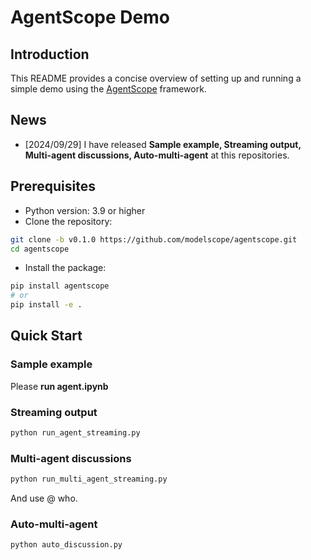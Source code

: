 # AgentScope Demo
## Introduction
This README provides a concise overview of setting up and running a simple demo using the [AgentScope](https://github.com/modelscope/agentscope) framework. 

## News
* [2024/09/29] I have released **Sample example, Streaming output, Multi-agent discussions, Auto-multi-agent** at this repositories.


## Prerequisites
* Python version: 3.9 or higher
* Clone the repository:
```bash
git clone -b v0.1.0 https://github.com/modelscope/agentscope.git
cd agentscope
```
* Install the package:
```bash
pip install agentscope
# or
pip install -e .
```

## Quick Start

### Sample example
Please **run agent.ipynb**

### Streaming output
```bash
python run_agent_streaming.py
```

### Multi-agent discussions
```bash
python run_multi_agent_streaming.py
```
And use @ who.

### Auto-multi-agent
```bash
python auto_discussion.py
```

